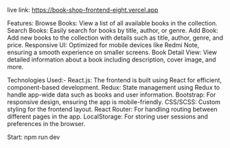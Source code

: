 <!-- # React + TypeScript + Vite -->

live link: https://book-shop-frontend-eight.vercel.app

Features:
Browse Books: View a list of all available books in the collection.
Search Books: Easily search for books by title, author, or genre.
Add Book: Add new books to the collection with details such as title, author, genre, and price.
Responsive UI: Optimized for mobile devices like Redmi Note, ensuring a smooth experience on smaller screens.
Book Detail View: View detailed information about a book including description, cover image, and more.

Technologies Used:-
React.js: The frontend is built using React for efficient, component-based development.
Redux: State management using Redux to handle app-wide data such as books and user information.
Bootstrap: For responsive design, ensuring the app is mobile-friendly.
CSS/SCSS: Custom styling for the frontend layout.
React Router: For handling routing between different pages in the app.
LocalStorage: For storing user sessions and preferences in the browser.

Start: npm run dev

